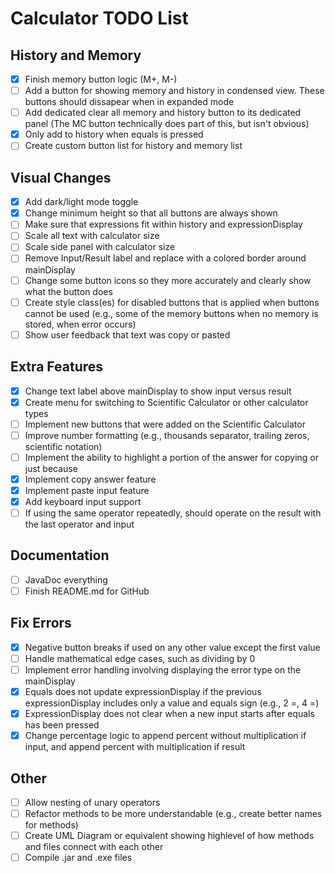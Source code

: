 # Calculator TODO List

## History and Memory

- [x] Finish memory button logic (M+, M-)
- [ ] Add a button for showing memory and history in condensed view. These buttons should dissapear when in expanded mode
- [ ] Add dedicated clear all memory and history button to its dedicated panel (The MC button technically does part of this, but isn't obvious)
- [x] Only add to history when equals is pressed
- [ ] Create custom button list for history and memory list

## Visual Changes

- [x] Add dark/light mode toggle
- [x] Change minimum height so that all buttons are always shown
- [ ] Make sure that expressions fit within history and expressionDisplay
- [ ] Scale all text with calculator size
- [ ] Scale side panel with calculator size
- [ ] Remove Input/Result label and replace with a colored border around mainDisplay
- [ ] Change some button icons so they more accurately and clearly show what the button does
- [ ] Create style class(es) for disabled buttons that is applied when buttons cannot be used (e.g., some of the memory buttons when no memory is stored, when error occurs)
- [ ] Show user feedback that text was copy or pasted

## Extra Features

- [x] Change text label above mainDisplay to show input versus result
- [x] Create menu for switching to Scientific Calculator or other calculator types
- [ ] Implement new buttons that were added on the Scientific Calculator
- [ ] Improve number formatting (e.g., thousands separator, trailing zeros, scientific notation)
- [ ] Implement the ability to highlight a portion of the answer for copying or just because
- [x] Implement copy answer feature
- [x] Implement paste input feature
- [x] Add keyboard input support
- [ ] If using the same operator repeatedly, should operate on the result with the last operator and input

## Documentation

- [ ] JavaDoc everything
- [ ] Finish README.md for GitHub

## Fix Errors

- [x] Negative button breaks if used on any other value except the first value
- [ ] Handle mathematical edge cases, such as dividing by 0
- [ ] Implement error handling involving displaying the error type on the mainDisplay
- [x] Equals does not update expressionDisplay if the previous expressionDisplay includes only a value and equals sign (e.g., 2 =, 4 =)
- [x] ExpressionDisplay does not clear when a new input starts after equals has been pressed
- [x] Change percentage logic to append percent without multiplication if input, and append percent with multiplication if result

## Other

- [ ] Allow nesting of unary operators
- [ ] Refactor methods to be more understandable (e.g., create better names for methods)
- [ ] Create UML Diagram or equivalent showing highlevel of how methods and files connect with each other
- [ ] Compile .jar and .exe files
